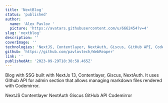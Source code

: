 ```yaml
---
title: 'NextBlog'
status: 'published'
author:
  name: 'Alex Pavlov '
  picture: 'https://avatars.githubusercontent.com/u/6662454?v=4'
slug: 'nextblog'
description: ''
coverImage: ''
technologies: 'NextJS, Contentlayer, NextAuth, Giscus, GitHub API, Codemirror'
github: 'https://github.com/pavlovtech/WebReaper'
link: ''
publishedAt: '2023-09-29T18:38:58.465Z'
---
```


Blog with SSG built with NextJs 13, Contentlayer, Giscus, NextAuth. It uses Github API for admin section that allows managing markdown files rendered with Codemirror.

NextJS Contentlayer NextAuth Giscus GitHub API Codemirror

